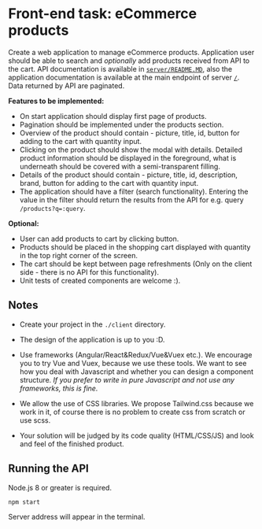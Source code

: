 # Front-end task: eCommerce products

Create a web application to manage eCommerce products. Application user should be able to search and _optionally_ add products received from API to the cart. API documentation is available in [`server/README.MD`](https://bitbucket.org/1950710/staples-frontend-task/src/master/server/README.MD), also the application documentation is available at the main endpoint of server [`/`](http://localhost:3005/). Data returned by API are paginated.

__Features to be implemented:__

* On start application should display first page of products.
* Pagination should be implemented under the products section.
* Overview of the product should contain - picture, title, id, button for adding to the cart with quantity input.
* Clicking on the product should show the modal with details. Detailed product information should be displayed in the foreground, what is underneath should be covered with a semi-transparent filling.
* Details of the product should contain - picture, title, id, description, brand, button for adding to the cart with quantity input.
* The application should have a filter (search functionality). Entering the value in the filter should return the results from the API for e.g. query `/products?q=:query`.

__Optional:__

  * User can add products to cart by clicking button. 
  * Products should be placed in the shopping cart displayed with quantity in the top right corner of the screen.  
  * The cart should be kept between page refreshments (Only on the client side - there is no API for this functionality).  
  * Unit tests of created components are welcome :).

## Notes

- Create your project in the `./client` directory.

- The design of the application is up to you :D.

- Use frameworks (Angular/React&Redux/Vue&Vuex etc.). We encourage you to try Vue and Vuex, because we use these tools. We want to see how you deal with Javascript and whether you can design a component structure. _If you prefer to write in pure Javascript and not use any frameworks, this is fine._

- We allow the use of CSS libraries. We propose Tailwind.css because we work in it, of course there is no problem to create css from scratch or use scss.

- Your solution will be judged by its code quality (HTML/CSS/JS) and look and feel of the finished product.

## Running the API

Node.js 8 or greater is required.

```bash
npm start
```

Server address will appear in the terminal.

